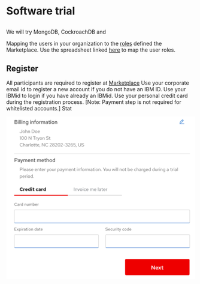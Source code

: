 # Software trial


## 

We will try MongoDB, CockroachDB and 


Mapping the users in your organization to the [roles](https://marketplace.redhat.com/en-us/documentation/user-management) defined the Marketplace. Use the spreadsheet linked [here](https://ibm.box.com/s/cnlyomts9tcotp0ukavbfhu9wpzt1602) to map the user roles. 

## Register 
All participants are required to register at [Marketplace](https://marketplace.redhat.com/en-us/registration/om)
Use your corporate email id to register a new account if you do not have an IBM ID. Use your IBMid to login if you have already an IBMid. 
Use your personal credit card during the registration process. [Note: Payment step is not required for whitelisted accounts.] Stat

![Payment setup](images/rhm-payment-info.png)

